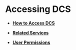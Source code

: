 # Accessing DCS<a name="en-us_topic_0054235836"></a>

-   **[How to Access DCS](how-to-access-dcs.md)**  

-   **[Related Services](related-services.md)**  

-   **[User Permissions](user-permissions.md)**  


